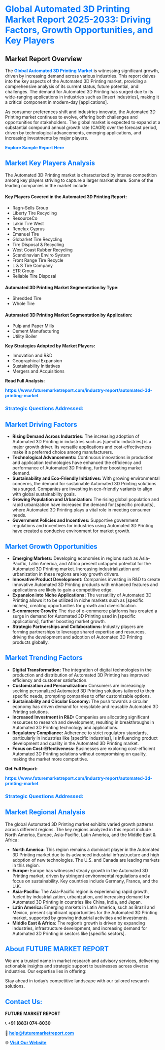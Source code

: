 <h1 style="color: #007BFF;">Global Automated 3D Printing Market Report 2025-2033: Driving Factors, Growth Opportunities, and Key Players</h1>

<section id="overview">
<h2>Market Report Overview</h2>
<p>The <a href="https://www.futuremarketreport.com/industry-report/automated-3d-printing-market" style="color: #007BFF; text-decoration: none;"><strong>Global Automated 3D Printing Market</strong></a> is witnessing significant growth, driven by increasing demand across various industries. This report delves into the key aspects of the Automated 3D Printing market, providing a comprehensive analysis of its current status, future potential, and challenges. The demand for Automated 3D Printing has surged due to its wide-ranging applications in industries such as [insert industries], making it a critical component in modern-day [applications].</p>
<p>As consumer preferences shift and industries innovate, the Automated 3D Printing market continues to evolve, offering both challenges and opportunities for stakeholders. The global market is expected to expand at a substantial compound annual growth rate (CAGR) over the forecast period, driven by technological advancements, emerging applications, and increasing investments by major players.</p>
</section>

<section id="overview">
<p><a href="https://www.futuremarketreport.com/request-sample/reportId=33971" style="color: #007BFF; text-decoration: none;"><strong>Explore Sample Report Here</strong></a></p>
</section>

<section id="key-players">
<h2 style="color: #007BFF;">Market Key Players Analysis</h2>
<p>The Automated 3D Printing market is characterized by intense competition among key players striving to capture a larger market share. Some of the leading companies in the market include:</p>
<h4>Key Players Covered in the Automated 3D Printing Report:</h4>
<ul><li>Ragn-Sells Group</li><li>Liberty Tire Recycling</li><li>ResourceCo</li><li>Lakin Tire West</li><li>Renelux Cyprus</li><li>Emanuel Tire</li><li>Globarket Tire Recycling</li><li>Tire Disposal &amp; Recycling</li><li>West Coast Rubber Recycling</li><li>Scandinavian Enviro System</li><li>Front Range Tire Recycle</li><li>L &amp; S Tire Company</li><li>ETR Group</li><li>Reliable Tire Disposal</li></ul>
<h4>Automated 3D Printing Market Segmentation by Type:</h4>
<ul><li>Shredded Tire</li><li>Whole Tire</li></ul>

<h4>Automated 3D Printing Market Segmentation by Application:</h4>
<ul><li>Pulp and Paper Mills</li><li>Cement Manufacturing</li><li>Utility Boiler</li></ul>
<p><strong>Key Strategies Adopted by Market Players:</strong></p>
<ul>
<li>Innovation and R&D</li>
<li>Geographical Expansion</li>
<li>Sustainability Initiatives</li>
<li>Mergers and Acquisitions</li>
</ul>
</section>

<section>
<p><strong>Read Full Analysis: </strong></p><a href="https://www.futuremarketreport.com/industry-report/automated-3d-printing-market" style="color: #007BFF; text-decoration: none;"><strong>https://www.futuremarketreport.com/industry-report/automated-3d-printing-market</strong></a>
<h3 style="color: #007BFF;">Strategic Questions Addressed:</h3>
</section>

<section id="driving-factors">
<h2 style="color: #007BFF;">Market Driving Factors</h2>
<ul>
<li><strong>Rising Demand Across Industries:</strong> The increasing adoption of Automated 3D Printing in industries such as [specific industries] is a major growth driver. Its versatile applications and cost-effectiveness make it a preferred choice among manufacturers.</li>
<li><strong>Technological Advancements:</strong> Continuous innovations in production and application technologies have enhanced the efficiency and performance of Automated 3D Printing, further boosting market demand.</li>
<li><strong>Sustainability and Eco-Friendly Initiatives:</strong> With growing environmental concerns, the demand for sustainable Automated 3D Printing solutions has surged. Companies are investing in eco-friendly variants to align with global sustainability goals.</li>
<li><strong>Growing Population and Urbanization:</strong> The rising global population and rapid urbanization have increased the demand for [specific products], where Automated 3D Printing plays a vital role in meeting consumer needs.</li>
<li><strong>Government Policies and Incentives:</strong> Supportive government regulations and incentives for industries using Automated 3D Printing have created a conducive environment for market growth.</li>
</ul>
</section>

<section id="growth-opportunities">
<h2 style="color: #007BFF;">Market Growth Opportunities</h2>
<ul>
<li><strong>Emerging Markets:</strong> Developing economies in regions such as Asia-Pacific, Latin America, and Africa present untapped potential for the Automated 3D Printing market. Increasing industrialization and urbanization in these regions are key growth drivers.</li>
<li><strong>Innovative Product Development:</strong> Companies investing in R&D to create innovative Automated 3D Printing products with enhanced features and applications are likely to gain a competitive edge.</li>
<li><strong>Expansion into Niche Applications:</strong> The versatility of Automated 3D Printing allows it to be utilized in niche markets such as [specific niches], creating opportunities for growth and diversification.</li>
<li><strong>E-commerce Growth:</strong> The rise of e-commerce platforms has created a surge in demand for Automated 3D Printing used in [specific applications], further boosting market growth.</li>
<li><strong>Strategic Partnerships and Collaborations:</strong> Industry players are forming partnerships to leverage shared expertise and resources, driving the development and adoption of Automated 3D Printing products globally.</li>
</ul>
</section>

<section id="trending-factors">
<h2 style="color: #007BFF;">Market Trending Factors</h2>
<ul>
<li><strong>Digital Transformation:</strong> The integration of digital technologies in the production and distribution of Automated 3D Printing has improved efficiency and customer satisfaction.</li>
<li><strong>Customization and Personalization:</strong> Consumers are increasingly seeking personalized Automated 3D Printing solutions tailored to their specific needs, prompting companies to offer customizable options.</li>
<li><strong>Sustainability and Circular Economy:</strong> The push towards a circular economy has driven demand for recyclable and reusable Automated 3D Printing solutions.</li>
<li><strong>Increased Investment in R&D:</strong> Companies are allocating significant resources to research and development, resulting in breakthroughs in Automated 3D Printing technology and applications.</li>
<li><strong>Regulatory Compliance:</strong> Adherence to strict regulatory standards, particularly in industries like [specific industries], is influencing product development and quality in the Automated 3D Printing market.</li>
<li><strong>Focus on Cost-Effectiveness:</strong> Businesses are exploring cost-efficient Automated 3D Printing solutions without compromising on quality, making the market more competitive.</li>
</ul>
</section>

<section>
<p><strong>Get Full Report: </strong></p><a href="https://www.futuremarketreport.com/industry-report/automated-3d-printing-market" style="color: #007BFF; text-decoration: none;"><strong>https://www.futuremarketreport.com/industry-report/automated-3d-printing-market</strong></a>
<h3 style="color: #007BFF;">Strategic Questions Addressed:</h3>
</section>


<section id="regional-analysis">
<h2 style="color: #007BFF;">Market Regional Analysis</h2>
<p>The global Automated 3D Printing market exhibits varied growth patterns across different regions. The key regions analyzed in this report include North America, Europe, Asia-Pacific, Latin America, and the Middle East & Africa:</p>
<ul>
<li><strong>North America:</strong> This region remains a dominant player in the Automated 3D Printing market due to its advanced industrial infrastructure and high adoption of new technologies. The U.S. and Canada are leading markets in this region.</li>
<li><strong>Europe:</strong> Europe has witnessed steady growth in the Automated 3D Printing market, driven by stringent environmental regulations and a focus on sustainability. Key countries include Germany, France, and the U.K.</li>
<li><strong>Asia-Pacific:</strong> The Asia-Pacific region is experiencing rapid growth, fueled by industrialization, urbanization, and increasing demand for Automated 3D Printing in countries like China, India, and Japan.</li>
<li><strong>Latin America:</strong> Emerging markets in Latin America, such as Brazil and Mexico, present significant opportunities for the Automated 3D Printing market, supported by growing industrial activities and investments.</li>
<li><strong>Middle East & Africa:</strong> The region’s growth is driven by expanding industries, infrastructure development, and increasing demand for Automated 3D Printing in sectors like [specific sectors].</li>
</ul>
</section>

<footer>
<h2 style="color: #007BFF;">About FUTURE MARKET REPORT</h2>
<p>We are a trusted name in market research and advisory services, delivering actionable insights and strategic support to businesses across diverse industries. Our expertise lies in offering:</p>

<p>Stay ahead in today’s competitive landscape with our tailored research solutions.</p>

<h2 style="color: #007BFF;">Contact Us:</h2>
<p><strong>FUTURE MARKET REPORT</strong></p>
<p>📞 <strong>+91 (883) 074-8030</strong></p>
<p>📧 <strong><a href="mailto:help@futuremarketreport.com" style="color: #007BFF;">help@futuremarketreport.com</a></strong></p>
<p>🌐 <strong><a href="https://www.futuremarketreport.com/" style="color: #007BFF;">Visit Our Website</a></strong></p>
</footer>